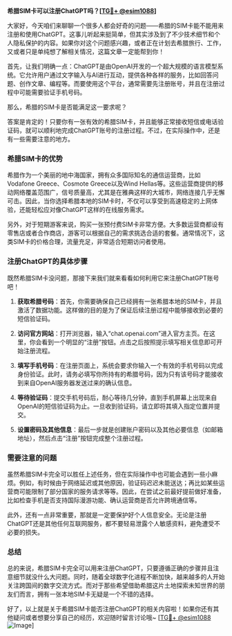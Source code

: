 **希腊SIM卡可以注册ChatGPT吗？[[TG💪+ @esim1088](https://t.me/s/esim1088)]**

大家好，今天咱们来聊聊一个很多人都会好奇的问题——希腊的SIM卡能不能用来注册和使用ChatGPT。这事儿听起来挺简单，但其实涉及到了不少技术细节和个人隐私保护的内容。如果你对这个问题感兴趣，或者正在计划去希腊旅行、工作，又或者只是单纯想了解相关情况，这篇文章一定能帮到你！

首先，让我们明确一点：ChatGPT是由OpenAI开发的一个超大规模的语言模型系统。它允许用户通过文字输入与AI进行互动，提供各种各样的服务，比如回答问题、创作文章、编程等。而要使用这个平台，通常需要先注册账号，并且在注册过程中可能需要验证手机号码。

那么，希腊的SIM卡是否能满足这一要求呢？

答案是肯定的！只要你有一张有效的希腊SIM卡，并且能够正常接收短信或电话验证码，就可以顺利地完成ChatGPT账号的注册过程。不过，在实际操作中，还是有一些需要注意的地方。

### 希腊SIM卡的优势

希腊作为一个美丽的地中海国家，拥有众多国际知名的通信运营商，比如Vodafone Greece、Cosmote Greece以及Wind Hellas等。这些运营商提供的移动网络覆盖范围广，信号质量高，尤其是在雅典这样的大城市，网络连接几乎无懈可击。因此，当你选择希腊本地的SIM卡时，不仅可以享受到高速稳定的上网体验，还能轻松应对像ChatGPT这样的在线服务需求。

另外，对于短期游客来说，购买一张预付费SIM卡非常方便。大多数运营商都设有零售店或者合作商店，游客可以根据自己的需求挑选合适的套餐。通常情况下，这类SIM卡的价格合理，流量充足，非常适合短期访问者使用。

### 注册ChatGPT的具体步骤

既然希腊SIM卡没问题，那接下来我们就来看看如何利用它来注册ChatGPT账号吧！

1. **获取希腊号码**：首先，你需要确保自己已经拥有一张希腊本地的SIM卡，并且激活了数据功能。这样做的目的是为了保证后续注册过程中能够接收到必要的短信验证码。

2. **访问官方网站**：打开浏览器，输入“chat.openai.com”进入官方主页。在这里，你会看到一个明显的“注册”按钮。点击之后按照提示填写相关信息即可开始注册流程。

3. **填写手机号码**：在注册页面上，系统会要求你输入一个有效的手机号码以完成身份验证。此时，请务必填写你所持有的希腊号码，因为只有该号码才能接收到来自OpenAI服务器发送过来的确认信息。

4. **等待验证码**：提交手机号码后，耐心等待几分钟，直到手机屏幕上出现来自OpenAI的短信验证码为止。一旦收到验证码，请立即将其填入指定位置并提交。

5. **设置密码及其他信息**：最后一步就是创建账户密码以及其他必要信息（如邮箱地址），然后点击“注册”按钮完成整个注册过程。

### 需要注意的问题

虽然希腊SIM卡完全可以胜任上述任务，但在实际操作中也可能会遇到一些小麻烦。例如，有时候由于网络延迟或其他原因，验证码迟迟未能送达；再比如某些运营商可能限制了部分国家的服务请求等等。因此，在尝试之前最好提前做好准备，比如检查手机是否支持国际漫游功能、确认运营商是否允许跨境通信等。

此外，还有一点非常重要，那就是一定要保护好个人信息安全。无论是注册ChatGPT还是其他任何互联网服务，都不要轻易泄露个人敏感资料，避免遭受不必要的损失。

### 总结

总的来说，希腊SIM卡完全可以用来注册ChatGPT，只要遵循正确的步骤并且注意细节就没什么大问题。同时，随着全球数字化进程不断加快，越来越多的人开始关注跨国间的数字交流方式。而对于那些希望借助希腊这片土地探索未知世界的朋友们而言，拥有一张本地SIM卡无疑是一个不错的选择。

好了，以上就是关于希腊SIM卡能否注册ChatGPT的相关内容啦！如果你还有其他疑问或者想要分享自己的经历，欢迎随时留言讨论哦~ [[TG💪+ @esim1088](https://t.me/s/esim1088) ![Image](https://i.postimg.cc/4NQfJmqS/Snipaste-2025-05-13-00-14-12.png)]